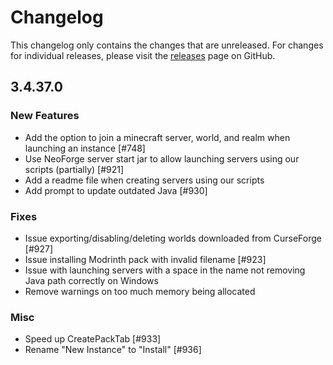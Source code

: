 # Changelog

This changelog only contains the changes that are unreleased. For changes for individual releases, please visit the
[releases](https://github.com/ATLauncher/ATLauncher/releases) page on GitHub.

## 3.4.37.0

### New Features
- Add the option to join a minecraft server, world, and realm when launching an instance [#748]
- Use NeoForge server start jar to allow launching servers using our scripts (partially) [#921]
- Add a readme file when creating servers using our scripts
- Add prompt to update outdated Java [#930]

### Fixes
- Issue exporting/disabling/deleting worlds downloaded from CurseForge [#927]
- Issue installing Modrinth pack with invalid filename [#923]
- Issue with launching servers with a space in the name not removing Java path correctly on Windows
- Remove warnings on too much memory being allocated

### Misc
- Speed up CreatePackTab [#933]
- Rename "New Instance" to "Install" [#936]
